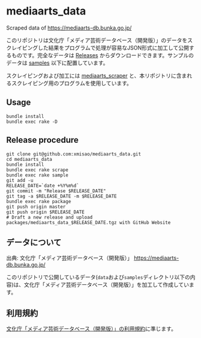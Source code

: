 # mediaarts_data

Scraped data of https://mediaarts-db.bunka.go.jp/

このリポジトリは文化庁「メディア芸術データベース（開発版）」のデータをスクレイピングした結果をプログラムで処理が容易なJSON形式に加工して公開するものです。完全なデータは [Releases](https://github.com/xmisao/mediaarts_data/releases) からダウンロードできます。サンプルのデータは [samples](https://github.com/xmisao/mediaarts_data/tree/master/samples) 以下に配置しています。

スクレイピングおよび加工には [mediaarts_scraper](https://github.com/xmisao/mediaarts_scraper) と、本リポジトリに含まれるスクレイピング用のプログラムを使用しています。

## Usage

```
bundle install
bundle exec rake -D
```

## Release procedure

```
git clone git@github.com:xmisao/mediaarts_data.git
cd mediaarts_data
bundle install
bundle exec rake scrape
bundle exec rake sample
git add -u
RELEASE_DATE=`date +%Y%m%d`
git commit -m "Release $RELEASE_DATE"
git tag -a $RELEASE_DATE -m $RELEASE_DATE
bundle exec rake package
git push origin master
git push origin $RELEASE_DATE
# Draft a new release and upload packages/mediaarts_data_$RELEASE_DATE.tgz with GitHub Website
```

## データについて

出典: 文化庁「メディア芸術データベース（開発版）」 https://mediaarts-db.bunka.go.jp/

このリポジトリで公開しているデータ(`data`および`samples`ディレクトリ以下の内容)は、文化庁「メディア芸術データベース（開発版）」を加工して作成しています。

## 利用規約

[文化庁「メディア芸術データベース（開発版）」の利用規約](https://mediaarts-db.bunka.go.jp/user_terms/)に準じます。
